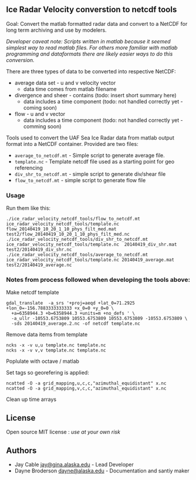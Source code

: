 
## Ice Radar Velocity converstion to netcdf tools

Goal: Convert the matlab formatted radar data and convert to a NetCDF for long term archiving and use by modelers.

_Developer caveat note: Scripts written in matlab because it seemed simplest way to read matlab files.  For others more familiar with matlab programming and dataformats there are likely easier ways to do this conversion._

There are three types of data to be converted into respective NetCDF:
* average data set - u and v velocity vector
  * data time comes from matlab filename
* divergence and sheer - contains (todo: insert short summary here)
  * data includes a time component  (todo: not handled correctly yet - coming soon)
* flow - u and v vector 
  *  data includes a time component (todo: not handled correctly yet - comming soon)

Tools used to convert the UAF Sea Ice Radar data from matlab output format into a NetCDF container.  Provided are two files:

* `average_to_netcdf.mt` -	Simple script to generate average file.
* `template.nc` -	Template netcdf file used as a starting point for geo referencing
* `div_shr_to_netcdf.mt` - simple script to generate div/shear file  
* `flow_to_netcdf.mt` - simple script to generate flow file

### Usage

Run them like this:

```
./ice_radar_velocity_netcdf_tools/flow_to_netcdf.mt ice_radar_velocity_netcdf_tools/template.nc flow_20140419_10_20_1_10_phys_filt_med.mat test2/flow_20140419_10_20_1_10_phys_filt_med.nc
./ice_radar_velocity_netcdf_tools/div_shr_to_netcdf.mt ice_radar_velocity_netcdf_tools/template.nc  20140419_div_shr.mat test2/20140419_div_shr.nc
./ice_radar_velocity_netcdf_tools/average_to_netcdf.mt ice_radar_velocity_netcdf_tools/template.nc 20140419_average.mat test2/20140419_average.nc
```

### Notes from process followed when developing the tools above:

Make netcdf template
```
gdal_translate  -a_srs '+proj=aeqd +lat_0=71.2925 +lon_0=-156.7883333333333 +x_0=0 +y_0=0 \
  +a=6358944.3 +b=6358944.3 +units=m +no_defs ' \
  -a_ullr -10553.6753809 10553.6753809 10553.6753809 -10553.6753809 \
  -sds 20140419_average.2.nc -of netcdf template.nc
```

Remove data items from template
```
ncks -x -v u,u template.nc template.nc
ncks -x -v v,v template.nc template.nc
```
Poplulate with octave / matlab

Set tags so georefering is applied: 
```
ncatted -O -a grid_mapping,u,c,c,"azimuthal_equidistant" x.nc
ncatted -O -a grid_mapping,v,c,c,"azimuthal_equidistant" x.nc
```
Clean up time arrays

## License

Open source MIT license : _use at your own risk_

## Authors

* Jay Cable <jay@gina.alaska.edu> - Lead Developer
* Dayne Broderson <dayne@alaska.edu> - Documentation and santiy maker
